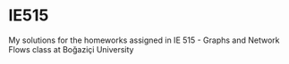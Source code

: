 # IE515
My solutions for the homeworks assigned in IE 515 - Graphs and Network Flows class at Boğaziçi University
